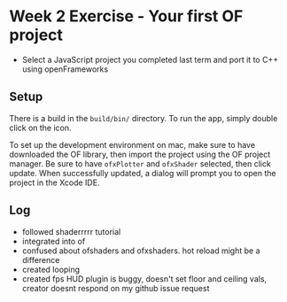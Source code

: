  # Week 2 Exercise - Your first OF project
 
 - Select a JavaScript project you completed last term and port it to C++ using openFrameworks

## Setup

There is a build in the `build/bin/` directory. To run the app, simply double click on the icon.

To set up the development environment on mac, make sure to have downloaded the OF library, then import the project using the OF project manager. Be sure to have `ofxPlotter` and `ofxShader` selected, then click update. When successfully updated, a dialog will prompt you to open the project in the Xcode IDE.  

## Log

- followed shaderrrrr tutorial
- integrated into of
- confused about ofshaders and ofxshaders. hot reload might be a difference
- created looping
- created fps HUD plugin is buggy, doesn't set floor and ceiling vals, creator doesnt respond on my github issue request 
